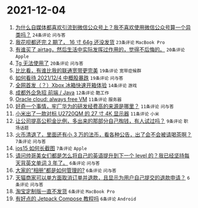 # 2021-12-04

1. [为什么自媒体都喜欢引流到微信公众号上？我不喜欢使用微信公众号算一个异类吗？](https://www.v2ex.com/t/819980) `24条评论` `问与答`
1. [我花呗都还完 2 期了， 16 寸 64g 还没发货](https://www.v2ex.com/t/819959) `23条评论` `MacBook Pro`
1. [有谁买了 airtag，然后生活中实际发挥过作用的，觉得不后悔的。](https://www.v2ex.com/t/819988) `20条评论` `Apple`
1. [Tg 无法使用了](https://www.v2ex.com/t/819968) `20条评论` `问与答`
1. [比比看，有谁比我的联通宽带更完美](https://www.v2ex.com/t/819986) `19条评论` `宽带症候群`
1. [如何看待 2021/12/4 中概股暴跌](https://www.v2ex.com/t/819958) `19条评论` `问与答`
1. [全网首发（？）Xbox 冰箱快速开箱体验](https://www.v2ex.com/t/819987) `14条评论` `游戏`
1. [成都外企急招 前端 / Java](https://www.v2ex.com/t/819974) `12条评论` `酷工作`
1. [Oracle cloud: always free VM](https://www.v2ex.com/t/819963) `11条评论` `服务器`
1. [好奇一个事情，牢厂华为的研发经费高的来源是哪里？](https://www.v2ex.com/t/819969) `11条评论` `问与答`
1. [小米出了一款对标 U2720QM 的 27 寸 4K 显示器](https://www.v2ex.com/t/819957) `11条评论` `小米`
1. [让公司提高公积金比例，多出来的那部分自己掏钱，有人试过吗？](https://www.v2ex.com/t/819955) `9条评论` `职场话题`
1. [火币清退了，里面还有小 3 万的法币，看各种公告，出了会不会被请喝茶啊？](https://www.v2ex.com/t/819979) `7条评论` `问与答`
1. [ios15 如何长截图](https://www.v2ex.com/t/819961) `7条评论` `Apple`
1. [请问帅哥美女们都是怎么将自己的英语提升到下一个 level 的？我已经坚持每天背英文单词 3 年了。](https://www.v2ex.com/t/820008) `6条评论` `问与答`
1. [大家的“相册”都是如何管理的?](https://www.v2ex.com/t/820006) `6条评论` `问与答`
1. [天猫商家可以单方面取消订单并退款，且显示为用户自己提交的退款申请？](https://www.v2ex.com/t/820003) `6条评论` `问与答`
1. [淘宝定制版一直不发货](https://www.v2ex.com/t/819977) `6条评论` `MacBook Pro`
1. [有好点的 Jetpack Compose 教程吗](https://www.v2ex.com/t/819972) `6条评论` `Android`
